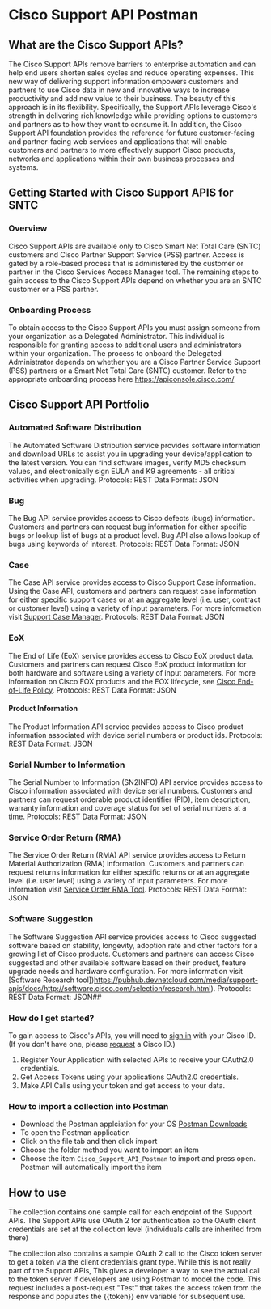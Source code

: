 # Cisco Support API Postman

## What are the Cisco Support APIs?
The Cisco Support APIs remove barriers to enterprise automation and can help end users shorten sales cycles and reduce operating expenses. This new way of delivering support information empowers customers and partners to use Cisco data in new and innovative ways to increase productivity and add new value to their business. The beauty of this approach is in its flexibility. Specifically, the Support APIs leverage Cisco's strength in delivering rich knowledge while providing options to customers and partners as to how they want to consume it. In addition, the Cisco Support API foundation provides the reference for future customer-facing and partner-facing web services and applications that will enable customers and partners to more effectively support Cisco products, networks and applications within their own business processes and systems.

## Getting Started with Cisco Support APIS for SNTC

### Overview
Cisco Support APIs are available only to Cisco Smart Net Total Care (SNTC) customers and Cisco Partner Support Service (PSS) partner. Access is gated by a role-based process that is administered by the customer or partner in the Cisco Services Access Manager tool. The remaining steps to gain access to the Cisco Support APIs depend on whether you are an SNTC customer or a PSS partner.

### Onboarding Process
To obtain access to the Cisco Support APIs you must assign someone from your organization as a Delegated Administrator. This individual is responsible for granting access to additional users and administrators within your organization. The process to onboard the Delegated Administrator depends on whether you are a Cisco Partner Service Support (PSS) partners or a Smart Net Total Care (SNTC) customer. Refer to the appropriate onboarding process here https://apiconsole.cisco.com/

## Cisco Support API Portfolio

### Automated Software Distribution
The Automated Software Distribution service provides software information and download URLs to assist you in upgrading your device/application to the latest version. You can find software images, verify MD5 checksum values, and electronically sign EULA and K9 agreements - all critical activities when upgrading.
Protocols: REST
Data Format: JSON

###  Bug
The Bug API service provides access to Cisco defects (bugs) information. Customers and partners can request bug information for either specific bugs or lookup list of bugs at a product level. Bug API also allows lookup of bugs using keywords of interest.
Protocols: REST
Data Format: JSON

### Case
The Case API service provides access to Cisco Support Case information. Using the Case API, customers and partners can request case information for either specific support cases or at an aggregate level (i.e. user, contract or customer level) using a variety of input parameters. For more information visit [Support Case Manager](https://tools.cisco.com/ServiceRequestTool/scm/mgmt/case).
Protocols: REST
Data Format: JSON

### EoX
The End of Life (EoX) service provides access to Cisco EoX product data. Customers and partners can request Cisco EoX product information for both hardware and software using a variety of input parameters. For more information on Cisco EOX products and the EOX lifecycle, see [Cisco End-of-Life Policy](https://pubhub.devnetcloud.com/media/support-apis/docs/http://www.cisco.com/en/US/products/products_end-of-life_policy.html).
Protocols: REST
Data Format: JSON

#### Product Information
The Product Information API service provides access to Cisco product information associated with device serial numbers or product ids.
Protocols: REST
Data Format: JSON

### Serial Number to Information
The Serial Number to Information (SN2INFO) API service provides access to Cisco information associated with device serial numbers. Customers and partners can request orderable product identifier (PID), item description, warranty information and coverage status for set of serial numbers at a time.
Protocols: REST
Data Format: JSON

### Service Order Return (RMA)
The Service Order Return (RMA) API service provides access to Return Material Authorization (RMA) information. Customers and partners can request returns information for either specific returns or at an aggregate level (i.e. user level) using a variety of input parameters. For more information visit [Service Order RMA Tool](https://pubhub.devnetcloud.com/media/support-apis/docs/http://tools.cisco.com/support/serviceordertool/home.svo).
Protocols: REST
Data Format: JSON

### Software Suggestion
The Software Suggestion API service provides access to Cisco suggested software based on stability, longevity, adoption rate and other factors for a growing list of Cisco products. Customers and partners can access Cisco suggested and other available software based on their product, feature upgrade needs and hardware configuration. For more information visit [Software Research tool])https://pubhub.devnetcloud.com/media/support-apis/docs/http://software.cisco.com/selection/research.html).
Protocols: REST
Data Format: JSON##


### How do I get started?
To gain access to Cisco's APIs, you will need to [sign in](https://apiconsole.cisco.com/login/external?r=https%3A%2F%2Fapiconsole.cisco.com%2F&h=97947f7bfd52ff597fa120c847cc4e02) with your Cisco ID. (If you don't have one, please [request](https://identity.cisco.com/ui/tenants/global/v1.0/enrollment-ui) a Cisco ID.)

1. Register Your Application with selected APIs to receive your OAuth2.0 credentials.
2. Get Access Tokens using your applications OAuth2.0 credentials.
3. Make API Calls using your token and get access to your data.

### How to import a collection into Postman

- Download the Postman applciation for your OS [Postman Downloads](https://www.postman.com/downloads/)
- To open the Postman application 
- Click on the file tab and then click import
- Choose the folder method you want to import an item
- Choose the item `Cisco_Support_API_Postman` to import and press open. Postman will automatically import the item

## How to use

The collection contains one sample call for each endpoint of the Support APIs. The Support APIs use OAuth 2 for authentication so the OAuth client credentials are set at the collection level (individuals calls are inherited from there)
 
The collection also contains a sample OAuth 2 call to the Cisco token server to get a token via the client credentials grant type. While this is not really part of the Support APIs, This gives a developer a way to see the actual call to the token server if developers are using Postman to model the code. This request includes a post-request "Test" that takes the access token from the response and populates the {{token}} env variable for subsequent use.